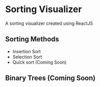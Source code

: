 # Sorting Visualizer
A sorting visualizer created using ReactJS

## Sorting Methods
- Insertion Sort
- Selection Sort
- Quick sort (Coming Soon)

## Binary Trees (Coming Soon)
